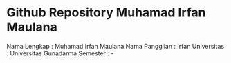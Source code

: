 
# Github Repository Muhamad Irfan Maulana
Nama Lengkap    : Muhamad Irfan Maulana
Nama Panggilan  : Irfan
Universitas     : Universitas Gunadarma
Semester        : -